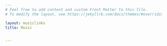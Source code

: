```yaml
---
# Feel free to add content and custom Front Matter to this file.
# To modify the layout, see https://jekyllrb.com/docs/themes/#overriding-theme-defaults

layout: musiclinks
title: Music


---
```

